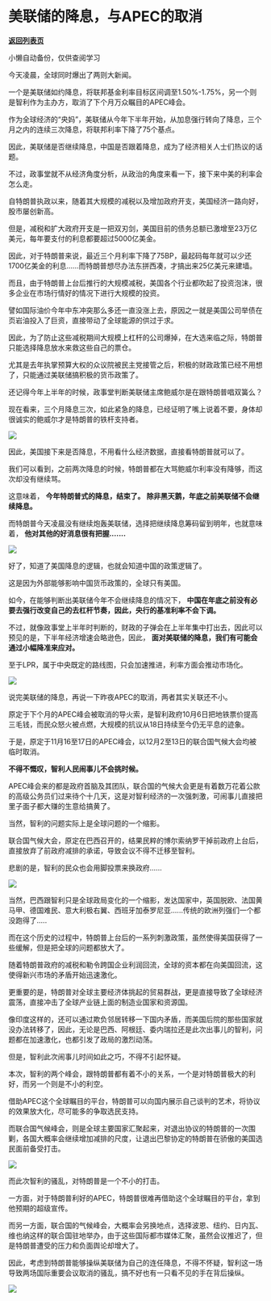 # 美联储的降息，与APEC的取消

[**返回列表页**](/gzh/政事堂2019)

小懒自动备份，仅供查阅学习

  

今天凌晨，全球同时爆出了两则大新闻。

  

一个是美联储如约降息，将联邦基金利率目标区间调至1.50%-1.75%，另一个则是智利作为主办方，取消了下个月万众瞩目的APEC峰会。

  

作为全球经济的“央妈”，美联储从今年下半年开始，从加息强行转向了降息，三个月之内的连续三次降息，将联邦利率下降了75个基点。  

  

因此，美联储是否继续降息，中国是否跟着降息，成为了经济相关人士们热议的话题。

  

不过，政事堂就不从经济角度分析，从政治的角度来看一下，接下来中美的利率会怎么走。  

  

自特朗普执政以来，随着其大规模的减税以及增加政府开支，美国经济一路向好，股市屡创新高。

  

但是，减税和扩大政府开支是一把双刃剑，美国目前的债务总额已激增至23万亿美元，每年要支付的利息都要超过5000亿美金。

  

因此，对于特朗普来说，最近三个月利率下降了75BP，最起码每年就可以少还1700亿美金的利息......而特朗普想尽办法东拼西凑，才搞出来25亿美元来建墙。

  

而且，由于特朗普上台后推行的大规模减税，美国各个行业都吹起了投资泡沫，很多企业在市场行情好的情况下进行大规模的投资。

  

譬如国际油价今年中东冲突那么多还一直没涨上去，原因之一就是美国公司举债在页岩油投入了巨资，直接带动了全球能源的供过于求。

  

因此，为了防止这些减税期间大规模上杠杆的公司爆掉，在大选来临之际，特朗普只能选择降息放水来救这些自己的票仓。

  

尤其是去年执掌预算大权的众议院被民主党接管之后，积极的财政政策已经不用想了，只能通过美联储搞积极的货币政策了。

  

还记得今年上半年的时候，政事堂判断美联储主席鲍威尔是在跟特朗普唱双簧么？

  

现在看来，三个月降息三次，如此紧急的降息，已经证明了嘴上说着不要，身体却很诚实的鲍威尔才是特朗普的铁杆支持者。  

  

![](https://mmbiz.qpic.cn/mmbiz_jpg/rxhS23yu8cOgxgNU5dmrhCW2HR5Ok4DOxiciavGXOSHYV5EVcAhAJrzDCibHkkAMZNmiaCMAWBYVNRqaM8CKR7ticUw/640?wx_fmt=jpeg)

  

因此，美国接下来是否降息，不用看什么经济数据，直接看特朗普就可以了。

  

我们可以看到，之前两次降息的时候，特朗普都在大骂鲍威尔利率没有降够，而这次却没有继续骂。

  

这意味着， **今年特朗普式的降息，结束了。** **除非黑天鹅，年底之前美联储不会继续降息。**  

  

而特朗普今天凌晨没有继续炮轰美联储，选择把继续降息筹码留到明年，也就意味着， **他对其他的好消息很有把握.......**

  

![](https://mmbiz.qpic.cn/mmbiz_jpg/rxhS23yu8cOgxgNU5dmrhCW2HR5Ok4DOy4c6ga53ZEPtkCs4AoLtvgqX3HnE42HGfz8Y5VVbe1EEicmaoib6zzPw/640?wx_fmt=jpeg)

  

好了，知道了美国降息的逻辑，也就会知道中国的政策逻辑了。

  

这是因为外部能够影响中国货币政策的，全球只有美国。

  

如今，在能够判断出美联储今年不会继续降息的情况下， **中国在年底之前没有必要去强行改变自己的去杠杆节奏，因此，央行的基准利率不会下调。**  

  

不过，就像政事堂上半年时判断的，财政的子弹会在上半年集中打出去，因此可以预见的是，下半年经济增速会略逊色，因此，
**面对美联储的降息，我们有可能会通过小幅降准来应对。**  

  

至于LPR，属于中央既定的路线图，只会加速推进，利率方面会推动市场化。  

  

![](https://mmbiz.qpic.cn/mmbiz_jpg/rxhS23yu8cOgxgNU5dmrhCW2HR5Ok4DOjUhvhiaGGibl6YG4eZsvZQ1xZKyqmFybvgEMHoicLghvK9ACiaH9ia0gW0g/640?wx_fmt=jpeg)

  

说完美联储的降息，再说一下昨夜APEC的取消，两者其实关联还不小。

  

原定于下个月的APEC峰会被取消的导火索，是智利政府10月6日把地铁票价提高三毛钱，而民众怒火被点燃，大规模的抗议从18日持续至今仍无平息的迹象。

  

于是，原定于11月16至17日的APEC峰会，以12月2至13日的联合国气候大会均被临时取消。

  

 **不得不慨叹，智利人民闹事儿不会挑时候。**

  

APEC峰会来的都是政府首脑及其团队，联合国的气候大会更是有着数万花着公款的高级公务员们过来待个十几天，这是对智利经济的一次强刺激，可闹事儿直接把里子面子都大赚的生意给搞黄了。

  

当然，智利的问题实际上是全球问题的一个缩影。  

  

联合国气候大会，原定在巴西召开的，结果民粹的博尔索纳罗干掉前政府上台后，直接放弃了前政府减排的承诺，导致会议不得不迁移至智利。

  

悲剧的是，智利的民众也会用脚投票来换政府......

  

![](https://mmbiz.qpic.cn/mmbiz_jpg/rxhS23yu8cOgxgNU5dmrhCW2HR5Ok4DO2khbrLkQILnUytiaoLBVDTPvgJp5YuZmEf9iansrV8buZsmibia9pze8oQ/640?wx_fmt=jpeg)

  

当然，巴西跟智利只是全球政局变化的一个缩影，发达国家中，英国脱欧、法国黄马甲、德国难民、意大利极右翼、西班牙加泰罗尼亚......传统的欧洲列强们一个都没跑得了.....

  

而在这个历史的过程中，特朗普上台后的一系列刺激政策，虽然使得美国获得了一些缓解，但是把全球的问题都放大了。

  

随着特朗普政府的减税和勒令跨国企业利润回流，全球的资本都在向美国回流，这使得新兴市场的矛盾开始迅速激化。  

  

更重要的是，特朗普对全球主要经济体挑起的贸易群战，更是直接导致了全球经济震荡，直接冲击了全球产业链上面的制造业国家和资源国。

  

像印度这样的，还可以通过欺负邻居转移一下国内矛盾，而美国后院的那些国家就没办法转移了，因此，无论是巴西、阿根廷、委内瑞拉还是此次出事儿的智利，问题都在加速激化，也都引发了政局的激烈动荡。  

  

但是，智利此次闹事儿时间如此之巧，不得不引起怀疑。  

  

本次，智利的两个峰会，跟特朗普都有着不小的关系，一个是对特朗普极大的利好，而另一个则是不小的利空。

  

借助APEC这个全球瞩目的平台，特朗普可以向国内展示自己谈判的艺术，将协议的效果放大化，尽可能多的争取选民支持。  

  

而联合国气候峰会，则是全球主要国家汇聚起来，对退出协议的特朗普的一次围剿，各国大概率会继续增加减排的尺度，让退出巴黎协定的特朗普在骄傲的美国选民面前备受打击。

  

![](https://mmbiz.qpic.cn/mmbiz_jpg/rxhS23yu8cOgxgNU5dmrhCW2HR5Ok4DOYzwf4dFhGJXSu0ODCO0uibrdvsWkSxcPf5ln9KuPibv9EL3mluRPs3oQ/640?wx_fmt=jpeg)

  

而此次智利的骚乱，对特朗普是一个不小的打击。  

  

一方面，对于特朗普利好的APEC，特朗普很难再借助这个全球瞩目的平台，拿到他预期的超级宣传。

  

而另一方面，联合国的气候峰会，大概率会另换地点，选择波恩、纽约、日内瓦、维也纳这样的联合国驻地举办，由于这些国际都市媒体汇聚，虽然会议推迟了，但是特朗普遭受的压力和负面舆论却增大了。

  

因此，考虑到特朗普能够操纵美联储为自己的连任降息，不得不怀疑，智利这一场导致两场国际重要会议取消的骚乱，搞不好也有一只看不见的手在背后操纵。

  

![](https://mmbiz.qpic.cn/mmbiz_jpg/rxhS23yu8cPp0iaKAfe0ZsWfgGcY72o9Nror8TicrtnlDsqzY7y4Kum4fM3X0FMEGlbvm9HvZUiaETSnLt4DHNLbQ/640?wx_fmt=jpeg)

